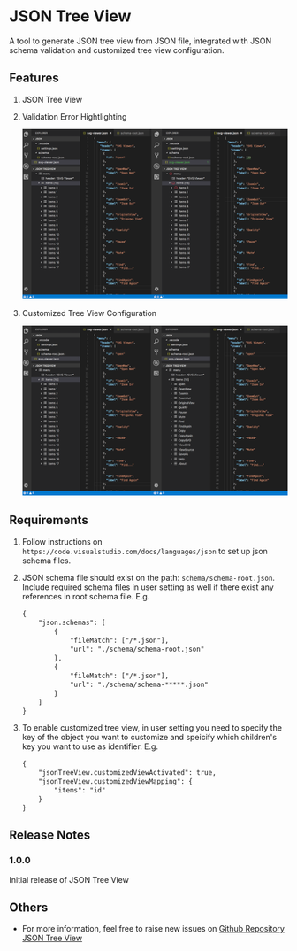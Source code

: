 # JSON Tree View

A tool to generate JSON tree view from JSON file, integrated with JSON schema validation and customized tree view configuration.

## Features
1. JSON Tree View

2. Validation Error Hightlighting

    <img src="https://raw.githubusercontent.com/ChaunceyKiwi/json-tree-view/master/images/demo1.png" alt="alt text" width="600px">

3. Customized Tree View Configuration

    <img src="https://raw.githubusercontent.com/ChaunceyKiwi/json-tree-view/master/images/demo2.png" alt="alt text" width="600px">

## Requirements

1. Follow instructions on `https://code.visualstudio.com/docs/languages/json` to set up json schema files.
2. JSON schema file should exist on the path: `schema/schema-root.json`. Include required schema files in user setting as well if there exist any references in root schema file. E.g.

    ```
    {
        "json.schemas": [
            {
                "fileMatch": ["/*.json"],
                "url": "./schema/schema-root.json"
            },
            {
                "fileMatch": ["/*.json"],
                "url": "./schema/schema-*****.json"
            }
        ]
    }
    ```
3. To enable customized tree view, in user setting you need to specify the key of the object you want to customize and speicify which children's key you want to use as identifier. E.g. 
    
    ```
    {
        "jsonTreeView.customizedViewActivated": true,
        "jsonTreeView.customizedViewMapping": {
            "items": "id"
        }
    }
    ```

## Release Notes

### 1.0.0

Initial release of JSON Tree View

## Others
* For more information, feel free to raise new issues on [Github Repository JSON Tree View](https://github.com/ChaunceyKiwi/json-tree-view)
